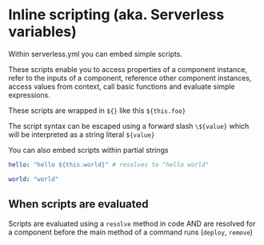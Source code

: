 # Inline scripting (aka. Serverless variables)

Within serverless.yml you can embed simple scripts.

These scripts enable you to access properties of a component instance, refer to the inputs of a component, reference other component instances, access values from context, call basic functions and evaluate simple expressions.

These scripts are wrapped in `${}` like this `${this.foo}`

The script syntax can be escaped using a forward slash `\${value}` which will be interpreted as a string literal `${value}`

You can also embed scripts within partial strings

```yaml
hello: "hello ${this.world}" # resolves to "hello world"

world: "world"
```

## When scripts are evaluated

Scripts are evaluated using a `resolve` method in code AND are resolved for a component before the main method of a command runs (`deploy`, `remove`)
